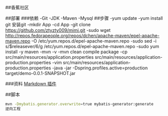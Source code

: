 ##香蕉社区

##部署
###依赖
-Git
-JDK
-Maven
-Mysql
##步骤
-yum update
-yum install git  安装git
-mkdir App
-cd App
-git clone https://github.com/ztyzty009/mimi.git
-sudo wget http://repos.fedorapeople.org/repos/dchen/apache-maven/epel-apache-maven.repo -O /etc/yum.repos.d/epel-apache-maven.repo
-sudo sed -i s/\$releasever/6/g /etc/yum.repos.d/epel-apache-maven.repo
-sudo yum install -y maven
-mvn -v
-mvn clean compile package
-cp src/main/resources/application.properties src/main/resources/application-production.properties
-vim src/main/resources/application-production.properties
-java -jar -Dspring.profiles.active=production target/demo-0.0.1-SNAPSHOT.jar


###资料
[Markdown 插件](http://editor.md.ipandao.com/)


##脚本
```bash
mvn -Dmybatis.generator.overwrite=true mybatis-generator:generate
逆向工程
```